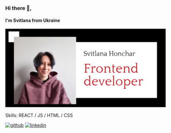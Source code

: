 ### Hi there 👋,  
#### I'm Svitlana from Ukraine
![I'm Svitlana from Ukraine](https://github.com/SvitlanaHonchar/SvitlanaHonchar/blob/main/Screenshot_1.png)


Skills: REACT / JS / HTML / CSS



[<img src='https://cdn.jsdelivr.net/npm/simple-icons@3.0.1/icons/github.svg' alt='github' height='40'>](https://github.com/https://github.com/SvitlanaHonchar)  [<img src='https://cdn.jsdelivr.net/npm/simple-icons@3.0.1/icons/linkedin.svg' alt='linkedin' height='40'>](https://www.linkedin.com/in/https://www.linkedin.com/in/svitlana-honchar//)  
